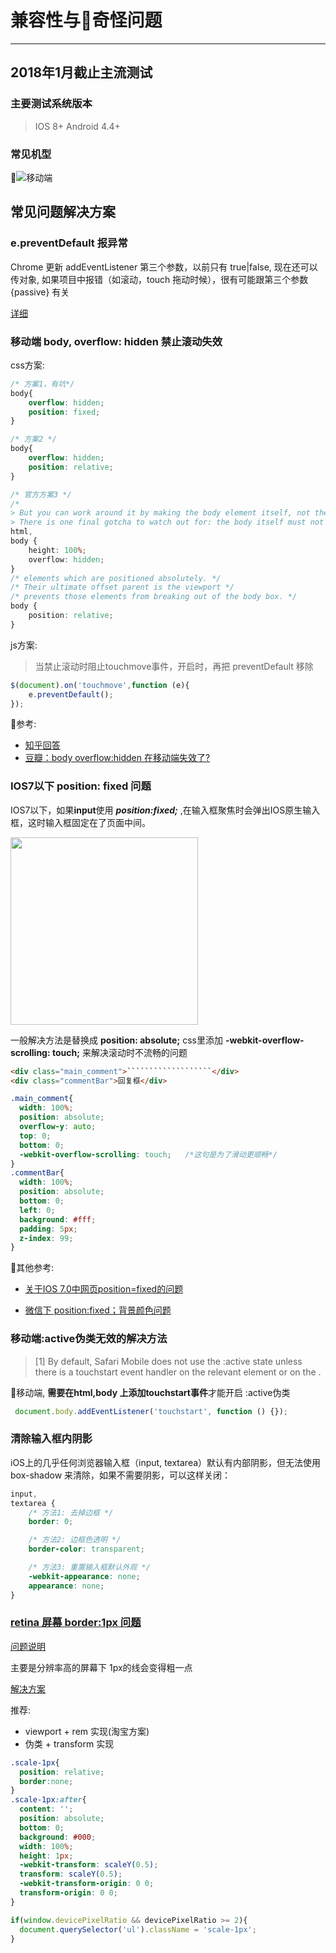 # 兼容性与奇怪问题
___

## 2018年1月截止主流测试

### 主要测试系统版本

> IOS 8+ 
 Android 4.4+

### 常见机型

![移动端](./img/mobile_comp.png)


## 常见问题解决方案

### e.preventDefault 报异常 

Chrome 更新 addEventListener 第三个参数，以前只有 true|false, 现在还可以传对象, 如果项目中报错（如滚动，touch 拖动时候），很有可能跟第三个参数 {passive} 有关

[详细](https://zhuanlan.zhihu.com/p/24385322)


### 移动端 body, overflow: hidden 禁止滚动失效

css方案: 
```css
/* 方案1，有坑*/
body{
	overflow: hidden;
	position: fixed;
}

/* 方案2 */
body{
	overflow: hidden;
	position: relative;
}

/* 官方方案3 */
/*
> But you can work around it by making the body element itself, not the viewport, hide its overflow.
> There is one final gotcha to watch out for: the body itself must not be larger than the viewport. */
html,
body {
    height: 100%;
    overflow: hidden;
}
/* elements which are positioned absolutely. */
/* Their ultimate offset parent is the viewport */
/* prevents those elements from breaking out of the body box. */
body {
    position: relative;
}
```

js方案:
> 当禁止滚动时阻止touchmove事件，开启时，再把 preventDefault 移除
```js
$(document).on('touchmove',function (e){
    e.preventDefault();
});
```

参考:
 * [知乎回答](https://www.zhihu.com/question/35453154)
 * [豆瓣：body overflow:hidden 在移动端失效了?](https://www.douban.com/note/561975262/)

### IOS7以下 position: fixed 问题

IOS7以下，如果**input**使用 ***position:fixed;*** ,在输入框聚焦时会弹出IOS原生输入框，这时输入框固定在了页面中间。

<img src="./img/position_fixed_input_IOS.png" height="300">

一般解决方法是替换成 **position: absolute;** css里添加 **-webkit-overflow-scrolling: touch;** 来解决滚动时不流畅的问题

```html
<div class="main_comment">```````````````````</div>
<div class="commentBar">回复框</div>
```

```css
.main_comment{
  width: 100%;
  position: absolute;
  overflow-y: auto;
  top: 0;
  bottom: 0;
  -webkit-overflow-scrolling: touch;   /*这句是为了滑动更顺畅*/
}
.commentBar{
  width: 100%;
  position: absolute;
  bottom: 0;
  left: 0;
  background: #fff;
  padding: 5px;
  z-index: 99;
}
```

其他参考:
* [关于IOS 7.0中网页position=fixed的问题](http://blog.sina.com.cn/s/blog_79c02b6b0101kkg2.html)

* [微信下 position:fixed；背景颜色问题](https://segmentfault.com/a/1190000010510291)

### 移动端:active伪类无效的解决方法

>[1] By default, Safari Mobile does not use the :active state unless there is a touchstart event handler on the relevant element or on the <body>.

移动端, **需要在html,body 上添加touchstart事件**才能开启 :active伪类

```javascript
 document.body.addEventListener('touchstart', function () {});
```

### 清除输入框内阴影
iOS上的几乎任何浏览器输入框（input, textarea）默认有内部阴影，但无法使用 box-shadow 来清除，如果不需要阴影，可以这样关闭：

```css
input,
textarea {
	/* 方法1: 去掉边框 */
	border: 0;

	/* 方法2: 边框色透明 */
	border-color: transparent;

	/* 方法3: 重置输入框默认外观 */
	-webkit-appearance: none;
	appearance: none;
}
```

<a href="retina-border-1px">

### retina 屏幕 border:1px 问题

[问题说明](http://mobile.51cto.com/web-484304.htm)

主要是分辨率高的屏幕下 1px的线会变得粗一点

[解决方案](https://www.jianshu.com/p/7e63f5a32636)


推荐: 
* viewport + rem 实现(淘宝方案)
* 伪类 + transform 实现

```css
.scale-1px{
  position: relative;
  border:none;
}
.scale-1px:after{
  content: '';
  position: absolute;
  bottom: 0;
  background: #000;
  width: 100%;
  height: 1px;
  -webkit-transform: scaleY(0.5);
  transform: scaleY(0.5);
  -webkit-transform-origin: 0 0;
  transform-origin: 0 0;
}
```

```javascript
if(window.devicePixelRatio && devicePixelRatio >= 2){
  document.querySelector('ul').className = 'scale-1px';
}
```